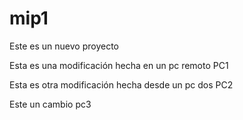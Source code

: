 # mip1
Este es un nuevo proyecto


Esta es una modificación hecha en un pc remoto PC1

Esta es otra modificación hecha desde un pc dos PC2

Este un cambio pc3